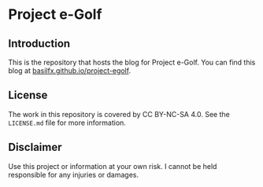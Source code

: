 # Project e-Golf

## Introduction
This is the repository that hosts the blog for Project e-Golf. You can find
this blog at [basilfx.github.io/project-egolf](https://basilfx.github.io/project-egolf/).

## License
The work in this repository is covered by CC BY-NC-SA 4.0. See the `LICENSE.md`
file for more information.

## Disclaimer
Use this project or information at your own risk. I cannot be held responsible
for any injuries or damages.
